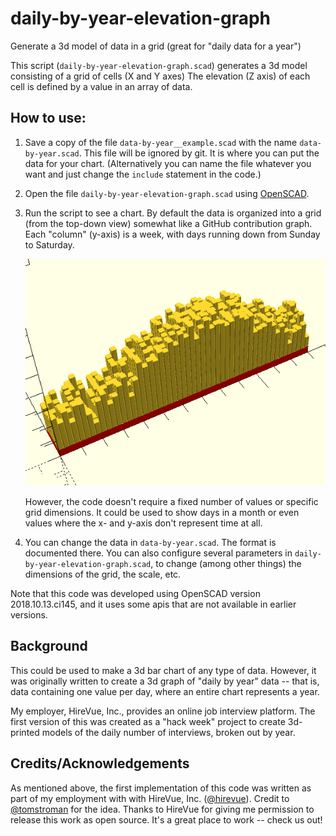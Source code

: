 # daily-by-year-elevation-graph
Generate a 3d model of data in a grid (great for "daily data for a year")

This script (`daily-by-year-elevation-graph.scad`) generates a 3d model
consisting of a grid of cells (X and Y axes) The elevation (Z axis) of
each cell is defined by a value in an array of data.

## How to use:

1. Save a copy of the file `data-by-year__example.scad` with the name `data-by-year.scad`. This file
   will be ignored by git. It is where you can put the data for your chart. (Alternatively
   you can name the file whatever you want and just change the `include` statement in the code.)

2. Open the file `daily-by-year-elevation-graph.scad` using [OpenSCAD](https://openscad.org/).

3. Run the script to see a chart. By default the data is organized into a grid (from the top-down
   view) somewhat like a GitHub contribution graph. Each "column" (y-axis) is a week, with days running down
   from Sunday to Saturday.

   ![Example graph rendered in OpenSCAD](assets/daily-by-year-elevation-graph-example.png?raw=true "Example graph rendered in OpenSCAD")
   
   However, the code doesn't require a fixed number of values or specific grid dimensions. It could
   be used to show days in a month or even values where the x- and y-axis don't represent time at all.

4. You can change the data in `data-by-year.scad`. The format is documented there. You can
   also configure several parameters in `daily-by-year-elevation-graph.scad`, to change
   (among other things) the dimensions of the grid, the scale, etc.

Note that this code was developed using OpenSCAD version 2018.10.13.ci145, and it
uses some apis that are not available in earlier versions.

## Background

This could be used to make a 3d bar chart of any type of data. However, it was
originally written to create a 3d graph of "daily by year" data -- that is,
data containing one value per day, where an entire chart represents a year.

My employer, HireVue, Inc., provides an online job interview platform. The
first version of this was created as a "hack week" project to create 3d-printed
models of the daily number of interviews, broken out by year.

## Credits/Acknowledgements

As mentioned above, the first implementation of this code was written as part of my employment with
with HireVue, Inc. ([@hirevue](https://github.com/hirevue)). Credit to [@tomstroman](https://github.com/tomstroman) for the idea. Thanks to HireVue for giving me permission to release this work as open source. It's a great place to work -- check us out!
